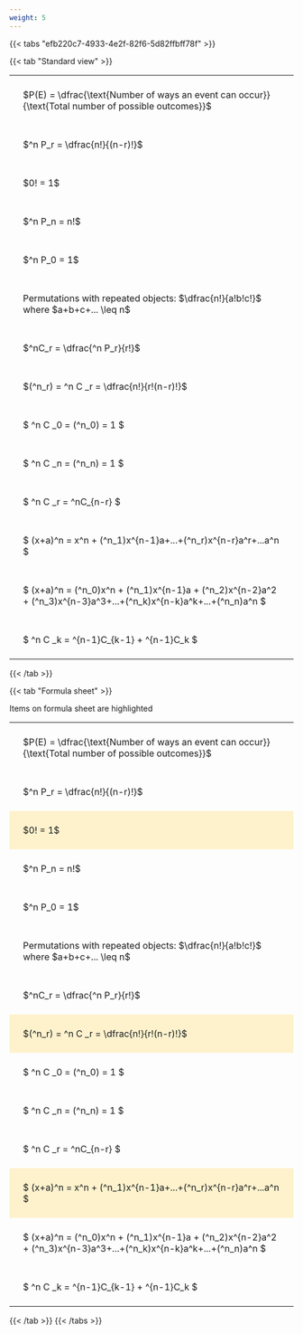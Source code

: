 ```yaml
---
weight: 5
---
```


{{< tabs "efb220c7-4933-4e2f-82f6-5d82ffbff78f" >}}

{{< tab "Standard view" >}}

<style type="text/css">
#T_c59ea th.col_heading {
  text-align: left;
  font-size: 1em;
}
#T_c59ea td {
  text-align: left;
  font-size: 1em;
  padding: 1.5em;
}
</style>
<table id="T_c59ea">
  <thead>
  </thead>
  <tbody>
    <tr>
      <td id="T_c59ea_row0_col0" class="data row0 col0" >$P(E) = \dfrac{\text{Number of ways an event can occur}}{\text{Total number of possible outcomes}}$</td>
    </tr>
    <tr>
      <td id="T_c59ea_row1_col0" class="data row1 col0" >$^n P_r = \dfrac{n!}{(n-r)!}$</td>
    </tr>
    <tr>
      <td id="T_c59ea_row2_col0" class="data row2 col0" >$0! = 1$</td>
    </tr>
    <tr>
      <td id="T_c59ea_row3_col0" class="data row3 col0" >$^n P_n = n!$</td>
    </tr>
    <tr>
      <td id="T_c59ea_row4_col0" class="data row4 col0" >$^n P_0 = 1$</td>
    </tr>
    <tr>
      <td id="T_c59ea_row5_col0" class="data row5 col0" >Permutations with repeated objects: $\dfrac{n!}{a!b!c!}$ where $a+b+c+... \leq n$</td>
    </tr>
    <tr>
      <td id="T_c59ea_row6_col0" class="data row6 col0" >$^nC_r = \dfrac{^n P_r}{r!}$</td>
    </tr>
    <tr>
      <td id="T_c59ea_row7_col0" class="data row7 col0" >$(^n_r) = ^n C _r = \dfrac{n!}{r!(n-r)!}$</td>
    </tr>
    <tr>
      <td id="T_c59ea_row8_col0" class="data row8 col0" >$ ^n C _0 = (^n_0) = 1 $</td>
    </tr>
    <tr>
      <td id="T_c59ea_row9_col0" class="data row9 col0" >$ ^n C _n = (^n_n) = 1 $</td>
    </tr>
    <tr>
      <td id="T_c59ea_row10_col0" class="data row10 col0" >$ ^n C _r = ^nC_{n-r} $</td>
    </tr>
    <tr>
      <td id="T_c59ea_row11_col0" class="data row11 col0" >$ (x+a)^n = x^n + (^n_1)x^{n-1}a+...+(^n_r)x^{n-r}a^r+...a^n    $</td>
    </tr>
    <tr>
      <td id="T_c59ea_row12_col0" class="data row12 col0" >$ (x+a)^n = (^n_0)x^n + (^n_1)x^{n-1}a + (^n_2)x^{n-2}a^2 + (^n_3)x^{n-3}a^3+...+(^n_k)x^{n-k}a^k+...+(^n_n)a^n $</td>
    </tr>
    <tr>
      <td id="T_c59ea_row13_col0" class="data row13 col0" >$ ^n C _k = ^{n-1}C_{k-1} + ^{n-1}C_k $</td>
    </tr>
  </tbody>
</table>
{{< /tab >}}

{{< tab "Formula sheet" >}}

Items on formula sheet are highlighted 
<br>
<style type="text/css">
#T_d85fd th.col_heading {
  text-align: left;
  font-size: 1em;
}
#T_d85fd td {
  text-align: left;
  font-size: 1em;
  padding: 1.5em;
}
#T_d85fd_row0_col0, #T_d85fd_row1_col0, #T_d85fd_row3_col0, #T_d85fd_row4_col0, #T_d85fd_row5_col0, #T_d85fd_row6_col0, #T_d85fd_row8_col0, #T_d85fd_row9_col0, #T_d85fd_row10_col0, #T_d85fd_row12_col0, #T_d85fd_row13_col0 {
  background-color: rgba(0,0,0,0);
}
#T_d85fd_row2_col0, #T_d85fd_row7_col0, #T_d85fd_row11_col0 {
  background-color: rgba(255,194,10, 0.2);
}
</style>
<table id="T_d85fd">
  <thead>
  </thead>
  <tbody>
    <tr>
      <td id="T_d85fd_row0_col0" class="data row0 col0" >$P(E) = \dfrac{\text{Number of ways an event can occur}}{\text{Total number of possible outcomes}}$</td>
    </tr>
    <tr>
      <td id="T_d85fd_row1_col0" class="data row1 col0" >$^n P_r = \dfrac{n!}{(n-r)!}$</td>
    </tr>
    <tr>
      <td id="T_d85fd_row2_col0" class="data row2 col0" >$0! = 1$</td>
    </tr>
    <tr>
      <td id="T_d85fd_row3_col0" class="data row3 col0" >$^n P_n = n!$</td>
    </tr>
    <tr>
      <td id="T_d85fd_row4_col0" class="data row4 col0" >$^n P_0 = 1$</td>
    </tr>
    <tr>
      <td id="T_d85fd_row5_col0" class="data row5 col0" >Permutations with repeated objects: $\dfrac{n!}{a!b!c!}$ where $a+b+c+... \leq n$</td>
    </tr>
    <tr>
      <td id="T_d85fd_row6_col0" class="data row6 col0" >$^nC_r = \dfrac{^n P_r}{r!}$</td>
    </tr>
    <tr>
      <td id="T_d85fd_row7_col0" class="data row7 col0" >$(^n_r) = ^n C _r = \dfrac{n!}{r!(n-r)!}$</td>
    </tr>
    <tr>
      <td id="T_d85fd_row8_col0" class="data row8 col0" >$ ^n C _0 = (^n_0) = 1 $</td>
    </tr>
    <tr>
      <td id="T_d85fd_row9_col0" class="data row9 col0" >$ ^n C _n = (^n_n) = 1 $</td>
    </tr>
    <tr>
      <td id="T_d85fd_row10_col0" class="data row10 col0" >$ ^n C _r = ^nC_{n-r} $</td>
    </tr>
    <tr>
      <td id="T_d85fd_row11_col0" class="data row11 col0" >$ (x+a)^n = x^n + (^n_1)x^{n-1}a+...+(^n_r)x^{n-r}a^r+...a^n    $</td>
    </tr>
    <tr>
      <td id="T_d85fd_row12_col0" class="data row12 col0" >$ (x+a)^n = (^n_0)x^n + (^n_1)x^{n-1}a + (^n_2)x^{n-2}a^2 + (^n_3)x^{n-3}a^3+...+(^n_k)x^{n-k}a^k+...+(^n_n)a^n $</td>
    </tr>
    <tr>
      <td id="T_d85fd_row13_col0" class="data row13 col0" >$ ^n C _k = ^{n-1}C_{k-1} + ^{n-1}C_k $</td>
    </tr>
  </tbody>
</table>
{{< /tab >}}
{{< /tabs >}}
